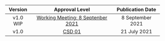 | **Version** |                       **Approval Level**                      | **Publication Date** |
|:-----------:|:-------------------------------------------------------------:|:--------------------:|
|   v1.0 WIP  | <a rel="noopener noreferrer" target="_blank" href="https://github.com/oasis-tcs/openc2-ap-pf/tree/working/">Working Meeting: 8 Septenber 2021</a> |   8 September 2021   |
|     v1.0    | <a rel="noopener noreferrer" target="_blank" href="https://docs.oasis-open.org/openc2/ap-pf/v1.0/csd01/ap-pf-v1.0-csd01.html">CSD 01</a> |     21 July 2021     |
